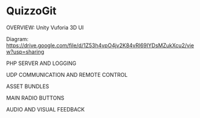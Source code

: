 # QuizzoGit
OVERVIEW:
Unity Vuforia 3D UI

Diagram:
https://drive.google.com/file/d/1Z53h4vpO4jv2K84vRl69IYDsMZukXcu2/view?usp=sharing

PHP SERVER AND LOGGING

UDP COMMUNICATION AND REMOTE CONTROL

ASSET BUNDLES

MAIN RADIO BUTTONS

AUDIO AND VISUAL FEEDBACK

